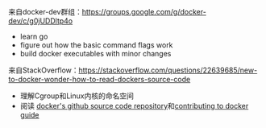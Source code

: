 来自docker-dev群组：https://groups.google.com/g/docker-dev/c/g0jUDDltp4o

- learn go
- figure out how the basic command flags work
- build docker executables with minor changes

来自StackOverflow：https://stackoverflow.com/questions/22639685/new-to-docker-wonder-how-to-read-dockers-source-code

- 理解Cgroup和Linux内核的命名空间
- 阅读 [docker's github source code repository](https://github.com/docker/docker)和[contributing to docker guide](https://github.com/docker/docker/blob/master/CONTRIBUTING.md)



